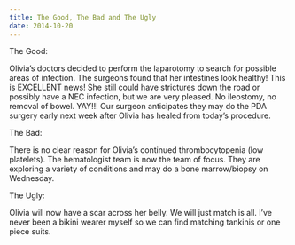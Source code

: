 ```yaml
---
title: The Good, The Bad and The Ugly
date: 2014-10-20
---
```


The Good:

Olivia’s doctors decided to perform the laparotomy to search for possible areas of infection.  The surgeons found that her intestines look healthy!  This is EXCELLENT news!  She still could have strictures down the road or possibly have a NEC infection, but we are very pleased.  No ileostomy, no removal of bowel.  YAY!!!  Our surgeon anticipates they may do the PDA surgery early next week after Olivia has healed from today’s procedure.

The Bad:

There is no clear reason for Olivia’s continued thrombocytopenia (low platelets).  The hematologist team is now the team of focus.  They are exploring a variety of conditions and may do a bone marrow/biopsy on Wednesday.

The Ugly:

Olivia will now have a scar across her belly.  We will just match is all.  I’ve never been a bikini wearer myself so we can find matching tankinis or one piece suits.
